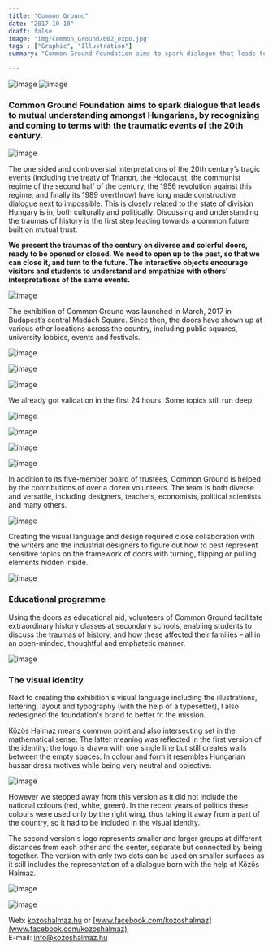 ```yaml
---
title: "Common Ground"
date: "2017-10-18"
draft: false
image: "img/Common_Ground/002_expo.jpg"
tags : ["Graphic", "Illustration"]
summary: "Common Ground Foundation aims to spark dialogue that leads to mutual understanding amongst Hungarians, by recognizing and coming to terms with the traumatic events of the 20th century."

---
```

![image](/img/Common_Ground/001_english_logo.jpg)
![image](/img/Common_Ground/002_expo.jpg)

### Common Ground Foundation aims to spark dialogue that leads to mutual understanding amongst Hungarians, by recognizing and coming to terms with the traumatic events of the 20th century.

![image](/img/Common_Ground/003_expo.jpg)

The one sided and controversial interpretations of the 20th century’s tragic events (including the treaty of Trianon, the Holocaust, the communist regime of the second half of the century, the 1956 revolution against this regime, and finally its 1989 overthrow) have long made constructive dialogue next to impossible. This is closely related to the state of division Hungary is in, both culturally and politically. Discussing and understanding the traumas of history is the first step leading towards a common future built on mutual trust.

**We present the traumas of the century on diverse and colorful doors, ready to be opened or closed. We need to open up to the past, so that we can close it, and turn to the future. The interactive objects encourage visitors and students to understand and empathize with others’ interpretations of the same events.**

![image](/img/Common_Ground/004_expo.jpg)

The exhibition of Common Ground was launched in March, 2017 in Budapest’s central Madách Square. Since then, the doors have shown up at various other locations across the country, including public squares, university lobbies, events and festivals.

![image](/img/Common_Ground/005_expo.jpg)

![image](/img/Common_Ground/006_expo.jpg)

![image](/img/Common_Ground/007_expo.jpg)

We already got validation in the first 24 hours. Some topics still run deep.

![image](/img/Common_Ground/008_expo.jpg)

![image](/img/Common_Ground/009_expo.jpg)

![image](/img/Common_Ground/010_expo.jpg)

![image](/img/Common_Ground/011_expo.jpg)

In addition to its five-member board of trustees, Common Ground is helped by the contributions of over a dozen volunteers. The team is both diverse and versatile, including designers, teachers, economists, political scientists and many others.

![image](/img/Common_Ground/012_team.jpg)

Creating the visual language and design required close collaboration with the writers and the industrial designers to figure out how to best represent sensitive topics on the framework of doors with turning, flipping or pulling elements hidden inside.

![image](/img/Common_Ground/013_making.jpg)

### Educational programme

Using the doors as educational aid, volunteers of Common Ground facilitate extraordinary history classes at secondary schools, enabling students to discuss the traumas of history, and how these affected their families – all in an open-minded, thoughtful and emphatetic manner.

![image](/img/Common_Ground/014_edu.jpg)

### The visual identity

Next to creating the exhibition's visual language including the illustrations, lettering, layout and typography (with the help of a typesetter), I also redesigned the foundation's brand to better fit the mission.

Közös Halmaz means common point and also intersecting set in the mathematical sense. The latter meaning was reflected in the first version of the identity: the logo is drawn with one single line but still creates walls between the empty spaces. In colour and form it resembles Hungarian hussar dress motives while being very neutral and objective.

![image](/img/Common_Ground/015_logo.jpg)

However we stepped away from this version as it did not include the national colours (red, white, green). In the recent years of politics these colours were used only by the right wing, thus taking it away from a part of the country, so it had to be included in the visual identity.

The second version's logo represents smaller and larger groups at different distances from each other and the center, separate but connected by being together. The version with only two dots can be used on smaller surfaces as it still includes the representation of a dialogue born with the help of Közös Halmaz.

![image](/img/Common_Ground/016_logo.jpg)

![image](/img/Common_Ground/017_logo.jpg)

Web: [kozoshalmaz.hu](www.kozoshalmaz.hu) or [www.facebook.com/kozoshalmaz](www.facebook.com/kozoshalmaz)  
E-mail: info@kozoshalmaz.hu  

